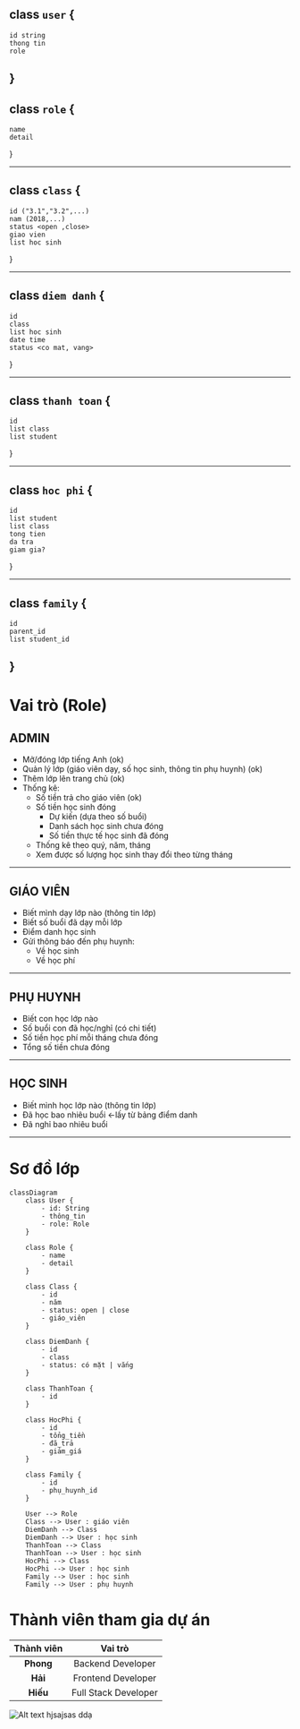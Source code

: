 ## class `user` {

    id string
    thong tin
    role
}
---
## class `role` {

    name
    detail
}

---
## class `class` {

    id ("3.1","3.2",...)
    nam (2018,...)
    status <open ,close>
    giao vien
    list hoc sinh
}

---
## class `diem danh` {

    id
    class
    list hoc sinh
    date time
    status <co mat, vang>
}

---
## class `thanh toan` {

    id
    list class
    list student
}

---
## class `hoc phi` {

    id
    list student
    list class
    tong tien
    da tra
    giam gia?

}

---
## class `family` {

    id
    parent_id
    list student_id

}
----

#  Vai trò (Role)

## ADMIN

- Mở/đóng lớp tiếng Anh (ok)
- Quản lý lớp (giáo viên dạy, số học sinh, thông tin phụ huynh) (ok)
- Thêm lớp lên trang chủ (ok)
- Thống kê:
  - Số tiền trả cho giáo viên (ok)
  - Số tiền học sinh đóng 
    - Dự kiến (dựa theo số buổi)
    - Danh sách học sinh chưa đóng
    - Số tiền thực tế học sinh đã đóng
  - Thống kê theo quý, năm, tháng
  - Xem được số lượng học sinh thay đổi theo từng tháng

---

## GIÁO VIÊN

- Biết mình dạy lớp nào (thông tin lớp)
- Biết số buổi đã dạy mỗi lớp
- Điểm danh học sinh
- Gửi thông báo đến phụ huynh:
  - Về học sinh
  - Về học phí

---

## PHỤ HUYNH

- Biết con học lớp nào
- Số buổi con đã học/nghỉ (có chi tiết)
- Số tiền học phí mỗi tháng chưa đóng
- Tổng số tiền chưa đóng

---

## HỌC SINH

- Biết mình học lớp nào (thông tin lớp)
- Đã học bao nhiêu buổi <-lấy từ bảng điểm danh
- Đã nghỉ bao nhiêu buổi

---

# Sơ đồ lớp

```mermaid
classDiagram
    class User {
        - id: String
        - thông_tin
        - role: Role
    }

    class Role {
        - name
        - detail
    }

    class Class {
        - id
        - năm
        - status: open | close
        - giáo_viên
    }

    class DiemDanh {
        - id
        - class
        - status: có mặt | vắng
    }

    class ThanhToan {
        - id
    }

    class HocPhi {
        - id
        - tổng_tiền
        - đã_trả
        - giảm_giá
    }

    class Family {
        - id
        - phụ_huynh_id
    }

    User --> Role
    Class --> User : giáo viên
    DiemDanh --> Class
    DiemDanh --> User : học sinh
    ThanhToan --> Class
    ThanhToan --> User : học sinh
    HocPhi --> Class
    HocPhi --> User : học sinh
    Family --> User : học sinh
    Family --> User : phụ huynh
```
# Thành viên tham gia dự án

| Thành viên |       Vai trò        |
| :--------: | :------------------: |
| **Phong**  |  Backend Developer   |
|  **Hải**   |  Frontend Developer  |
|  **Hiếu**  | Full Stack Developer |


![Alt text](https://bevetranh.com/wp-content/uploads/2024/12/anh-gai-xinh-de-thuong-3.webp)
hjsajsas ddạ